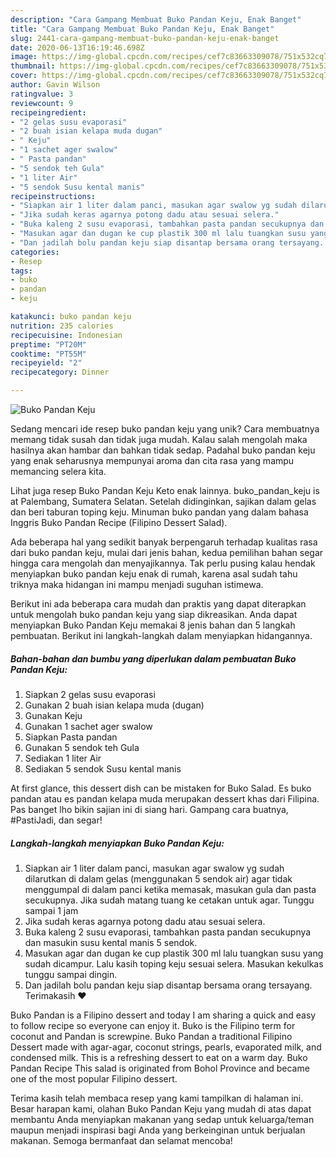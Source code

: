 ```yaml
---
description: "Cara Gampang Membuat Buko Pandan Keju, Enak Banget"
title: "Cara Gampang Membuat Buko Pandan Keju, Enak Banget"
slug: 2441-cara-gampang-membuat-buko-pandan-keju-enak-banget
date: 2020-06-13T16:19:46.698Z
image: https://img-global.cpcdn.com/recipes/cef7c83663309078/751x532cq70/buko-pandan-keju-foto-resep-utama.jpg
thumbnail: https://img-global.cpcdn.com/recipes/cef7c83663309078/751x532cq70/buko-pandan-keju-foto-resep-utama.jpg
cover: https://img-global.cpcdn.com/recipes/cef7c83663309078/751x532cq70/buko-pandan-keju-foto-resep-utama.jpg
author: Gavin Wilson
ratingvalue: 3
reviewcount: 9
recipeingredient:
- "2 gelas susu evaporasi"
- "2 buah isian kelapa muda dugan"
- " Keju"
- "1 sachet ager swalow"
- " Pasta pandan"
- "5 sendok teh Gula"
- "1 liter Air"
- "5 sendok Susu kental manis"
recipeinstructions:
- "Siapkan air 1 liter dalam panci, masukan agar swalow yg sudah dilarutkan di dalam gelas (menggunakan 5 sendok air) agar tidak menggumpal di dalam panci ketika memasak, masukan gula dan pasta secukupnya. Jika sudah matang tuang ke cetakan untuk agar. Tunggu sampai 1 jam"
- "Jika sudah keras agarnya potong dadu atau sesuai selera."
- "Buka kaleng 2 susu evaporasi, tambahkan pasta pandan secukupnya dan masukin susu kental manis 5 sendok."
- "Masukan agar dan dugan ke cup plastik 300 ml lalu tuangkan susu yang sudah dicampur. Lalu kasih toping keju sesuai selera. Masukan kekulkas tunggu sampai dingin."
- "Dan jadilah bolu pandan keju siap disantap bersama orang tersayang. Terimakasih ❤"
categories:
- Resep
tags:
- buko
- pandan
- keju

katakunci: buko pandan keju 
nutrition: 235 calories
recipecuisine: Indonesian
preptime: "PT20M"
cooktime: "PT55M"
recipeyield: "2"
recipecategory: Dinner

---
```



![Buko Pandan Keju](https://img-global.cpcdn.com/recipes/cef7c83663309078/751x532cq70/buko-pandan-keju-foto-resep-utama.jpg)

Sedang mencari ide resep buko pandan keju yang unik? Cara membuatnya memang tidak susah dan tidak juga mudah. Kalau salah mengolah maka hasilnya akan hambar dan bahkan tidak sedap. Padahal buko pandan keju yang enak seharusnya mempunyai aroma dan cita rasa yang mampu memancing selera kita.

Lihat juga resep Buko Pandan Keju Keto enak lainnya. buko_pandan_keju is at Palembang, Sumatera Selatan. Setelah didinginkan, sajikan dalam gelas dan beri taburan toping keju. Minuman buko pandan yang dalam bahasa Inggris Buko Pandan Recipe (Filipino Dessert Salad).

Ada beberapa hal yang sedikit banyak berpengaruh terhadap kualitas rasa dari buko pandan keju, mulai dari jenis bahan, kedua pemilihan bahan segar hingga cara mengolah dan menyajikannya. Tak perlu pusing kalau hendak menyiapkan buko pandan keju enak di rumah, karena asal sudah tahu triknya maka hidangan ini mampu menjadi suguhan istimewa.


Berikut ini ada beberapa cara mudah dan praktis yang dapat diterapkan untuk mengolah buko pandan keju yang siap dikreasikan. Anda dapat menyiapkan Buko Pandan Keju memakai 8 jenis bahan dan 5 langkah pembuatan. Berikut ini langkah-langkah dalam menyiapkan hidangannya.

<!--inarticleads1-->

##### Bahan-bahan dan bumbu yang diperlukan dalam pembuatan Buko Pandan Keju:

1. Siapkan 2 gelas susu evaporasi
1. Gunakan 2 buah isian kelapa muda (dugan)
1. Gunakan  Keju
1. Gunakan 1 sachet ager swalow
1. Siapkan  Pasta pandan
1. Gunakan 5 sendok teh Gula
1. Sediakan 1 liter Air
1. Sediakan 5 sendok Susu kental manis


At first glance, this dessert dish can be mistaken for Buko Salad. Es buko pandan atau es pandan kelapa muda merupakan dessert khas dari Filipina. Pas banget lho bikin sajian ini di siang hari. Gampang cara buatnya, #PastiJadi, dan segar! 

<!--inarticleads2-->

##### Langkah-langkah menyiapkan Buko Pandan Keju:

1. Siapkan air 1 liter dalam panci, masukan agar swalow yg sudah dilarutkan di dalam gelas (menggunakan 5 sendok air) agar tidak menggumpal di dalam panci ketika memasak, masukan gula dan pasta secukupnya. Jika sudah matang tuang ke cetakan untuk agar. Tunggu sampai 1 jam
1. Jika sudah keras agarnya potong dadu atau sesuai selera.
1. Buka kaleng 2 susu evaporasi, tambahkan pasta pandan secukupnya dan masukin susu kental manis 5 sendok.
1. Masukan agar dan dugan ke cup plastik 300 ml lalu tuangkan susu yang sudah dicampur. Lalu kasih toping keju sesuai selera. Masukan kekulkas tunggu sampai dingin.
1. Dan jadilah bolu pandan keju siap disantap bersama orang tersayang. Terimakasih ❤


Buko Pandan is a Filipino dessert and today I am sharing a quick and easy to follow recipe so everyone can enjoy it. Buko is the Filipino term for coconut and Pandan is screwpine. Buko Pandan a traditional Filipino Dessert made with agar-agar, coconut strings, pearls, evaporated milk, and condensed milk. This is a refreshing dessert to eat on a warm day. Buko Pandan Recipe This salad is originated from Bohol Province and became one of the most popular Filipino dessert. 

Terima kasih telah membaca resep yang kami tampilkan di halaman ini. Besar harapan kami, olahan Buko Pandan Keju yang mudah di atas dapat membantu Anda menyiapkan makanan yang sedap untuk keluarga/teman maupun menjadi inspirasi bagi Anda yang berkeinginan untuk berjualan makanan. Semoga bermanfaat dan selamat mencoba!
